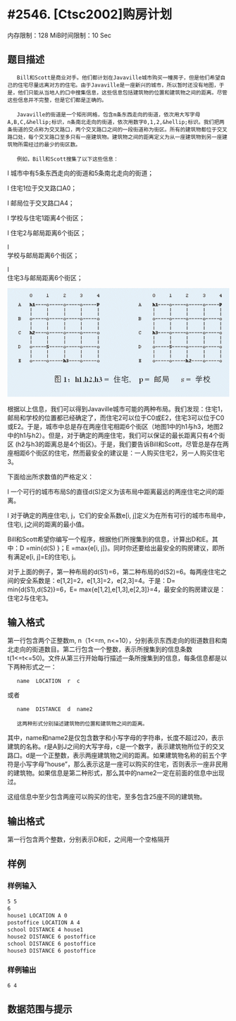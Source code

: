 # #2546. [Ctsc2002]购房计划

内存限制：128 MiB时间限制：10 Sec

## 题目描述

       Bill和Scott是商业对手。他们都计划在Javaville城市购买一幢房子，但是他们希望自己的住宅尽量远离对方的住宅。由于Javaville是一座新兴的城市，所以暂时还没有地图，于是，他们只能从当地人的口中搜集信息，这些信息包括建筑物的位置和建筑物之间的距离。尽管这些信息并不完整，但是它们都是正确的。

       Javaville的街道是一个矩形网格，包含m条东西走向的街道，依次用大写字母A,B,C,&hellip;标识，n条南北走向的街道，依次用数字0,1,2,&hellip;标识。我们把两条街道的交点称为交叉路口，两个交叉路口之间的一段街道称为街区。所有的建筑物都位于交叉路口处，每个交叉路口至多只有一座建筑物。建筑物之间的距离定义为从一座建筑物到另一座建筑物所需经过的最少的街区数。

       例如，Bill和Scott搜集了以下这些信息：

l        城市中有5条东西走向的街道和5条南北走向的街道；

l        住宅1位于交叉路口A0；

l        邮局位于交叉路口A4；

l        学校与住宅1距离4个街区；

l        住宅2与邮局距离6个街区；

l        
学校与邮局距离6个街区；

l        
住宅3与邮局距离6个街区；

![](upload/201112/1(4).jpg)

根据以上信息，我们可以得到Javaville城市可能的两种布局。我们发现：住宅1，邮局和学校的位置都已经确定了，而住宅2可以位于C0或E2，住宅3可以位于C0或E2。于是，城市中总是存在两座住宅相距6个街区（地图1中的h1与h3，地图2中的h1与h2）。但是，对于确定的两座住宅，我们可以保证的最长距离只有4个街区 (h2与h3的距离总是4个街区)。于是，我们要告诉Bill和Scott，尽管总是存在两座相距6个街区的住宅，然而最安全的建议是：一人购买住宅2，另一人购买住宅3。

下面给出所求数值的严格定义：

l        一个可行的城市布局S的直径d(S)定义为该布局中距离最远的两座住宅之间的距离。

l        对于确定的两座住宅i, j，它们的安全系数e[i, j]定义为在所有可行的城市布局中，住宅i, j之间的距离的最小值。

Bill和Scott希望你编写一个程序，根据他们所搜集到的信息，计算出D和E。其中：D =min{d(S) }；E =max{e[i, j]}。同时你还要给出最安全的购房建议，即所有满足e[i, j]=E的住宅i, j。

对于上面的例子，第一种布局的d(S1)=6，第二种布局的d(S2)=6。每两座住宅之间的安全系数是：e[1,2]=2，e[1,3]=2，e[2,3]=4。于是：D= min{d(S1),d(S2)}=6，E= max{e[1,2],e[1,3],e[2,3]}=4，最安全的购房建议是：住宅2与住宅3。

 

## 输入格式

第一行包含两个正整数m, n（1<=m, n<=10），分别表示东西走向的街道数目和南北走向的街道数目。第二行包含一个整数，表示所搜集到的信息条数t(1<=t<=50)。文件从第三行开始每行描述一条所搜集到的信息，每条信息都是以下两种形式之一：

       name  LOCATION  r  c

或者

       name  DISTANCE  d  name2

       这两种形式分别描述建筑物的位置和建筑物之间的距离。

其中，name和name2是仅包含数字和小写字母的字符串，长度不超过20，表示建筑的名称。r是A到J之间的大写字母，c是一个数字，表示建筑物所位于的交叉路口。d是一个正整数，表示两座建筑物之间的距离。如果建筑物名称的前五个字符是小写字母&ldquo;house&rdquo;，那么表示这是一座可以购买的住宅，否则表示一座非民用的建筑物。如果信息是第二种形式，那么其中的name2一定在前面的信息中出现过。

这组信息中至少包含两座可以购买的住宅，至多包含25座不同的建筑物。

 

## 输出格式

第一行包含两个整数，分别表示D和E，之间用一个空格隔开

## 样例

### 样例输入

    
    5 5
    6
    house1 LOCATION A 0
    postoffice LOCATION A 4
    school DISTANCE 4 house1
    house2 DISTANCE 6 postoffice
    school DISTANCE 6 postoffice
    house3 DISTANCE 6 postoffice
    
    

### 样例输出

    
    6 4
    

## 数据范围与提示
